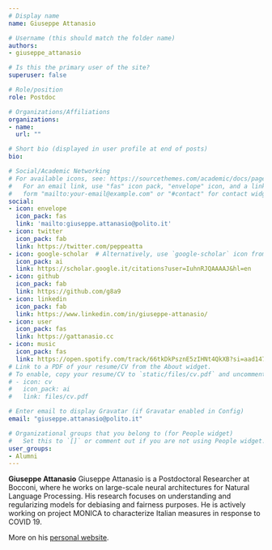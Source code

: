 ```yaml
---
# Display name
name: Giuseppe Attanasio

# Username (this should match the folder name)
authors:
- giuseppe_attanasio

# Is this the primary user of the site?
superuser: false

# Role/position
role: Postdoc

# Organizations/Affiliations
organizations:
- name:
  url: ""

# Short bio (displayed in user profile at end of posts)
bio: 

# Social/Academic Networking
# For available icons, see: https://sourcethemes.com/academic/docs/page-builder/#icons
#   For an email link, use "fas" icon pack, "envelope" icon, and a link in the
#   form "mailto:your-email@example.com" or "#contact" for contact widget.
social:
- icon: envelope
  icon_pack: fas
  link: 'mailto:giuseppe.attanasio@polito.it'
- icon: twitter
  icon_pack: fab
  link: https://twitter.com/peppeatta
- icon: google-scholar  # Alternatively, use `google-scholar` icon from `ai` icon pack
  icon_pack: ai
  link: https://scholar.google.it/citations?user=IuhnRJQAAAAJ&hl=en
- icon: github
  icon_pack: fab
  link: https://github.com/g8a9
- icon: linkedin
  icon_pack: fab
  link: https://www.linkedin.com/in/giuseppe-attanasio/
- icon: user
  icon_pack: fas
  link: https://gattanasio.cc
- icon: music
  icon_pack: fas
  link: https://open.spotify.com/track/66tkDkPsznE5zIHNt4QkXB?si=aad147ee54044638
# Link to a PDF of your resume/CV from the About widget.
# To enable, copy your resume/CV to `static/files/cv.pdf` and uncomment the lines below.
# - icon: cv
#   icon_pack: ai
#   link: files/cv.pdf

# Enter email to display Gravatar (if Gravatar enabled in Config)
email: "giuseppe.attanasio@polito.it"

# Organizational groups that you belong to (for People widget)
#   Set this to `[]` or comment out if you are not using People widget.
user_groups:
- Alumni
---
```


**Giuseppe Attanasio** Giuseppe Attanasio is a Postdoctoral Researcher at Bocconi, where he works on large-scale neural architectures for Natural Language Processing. His research focuses on understanding and regularizing models for debiasing and fairness purposes.
He is actively working on project MONICA to characterize Italian measures in response to COVID 19.

More on his [personal website](https://gattanasio.cc).
